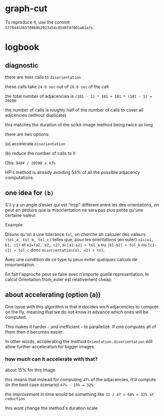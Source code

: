 # graph-cut

To reproduce it, use the commit `5770445365f0068b2823a54c85d8f4f001a61afc`.

# logbook

## diagnostic

there are `9484` calls to `disorientation`

these calls take `24.6 sec` out of `26.6 sec` of the call

the total number of adjacencies is `(101 - 1) * 101 + 101 * (101 - 1) = 20200`

the number of calls is roughly half of the number of calls to cover all adjcencies (without duplicate)

this matches the duration of the scikit-image method being twice as long

there are two options:

(a) accelerate `disorientation`

(b) reduce the number of calls to it


Obs: `9484 / 20200 = 47%`

HP's method is already avoiding 53% of all the possible adjacency computations.

## one idea for `(b)`

S'il y a un angle d'euler qui est "trop" différent entre les des orientations, on peut en déduire que la misorientation ne sera pas plus petite qu'une certaine valeur.

Example

Disons qu'on a une tolerance `tol`, on cherche ah calculer des valeurs `(tol_a, tol_b, tol_c)` telles que, pour les orientations (en euler) `o1=(a1, b1, c1)` et `o2=(a2, b2, c2)`, si `|a1-a2| > tol_a` ou `|b1-b2| > tol_b` ou `|c1-c2| > tol_c` donc `misorientation(o1, o2) > tol`.

Avec une condition de ce type tu peux eviter quelques calculs de misorientation.

En fait l'approche peut se faire avec n'importe quelle representation, le calcul Orientation.from_euler est relativement cheap.

## about accelerating (option (a))

One issue with this algorithm is that it decides wich adjacencies to compute on the fly, meaning that we do not know in advance which ones will be computed.

This makes it harder - and inefficient - to parallelize. If one computes all of them then it becomes easier.

In other words, accelerating the method `Orientation.disorientation` will allow further acceleration for bigger images.

### how much can it accelerate with that?

about 15% for this image

this means that instead for computing `47%` of the adjacencies, it'd compute (in the best case scenario) `47% - 15% = 32%`

the improvement in time would be something like `32 / 47 = 68% = 32% of reduction`

this wont change the method's duration scale